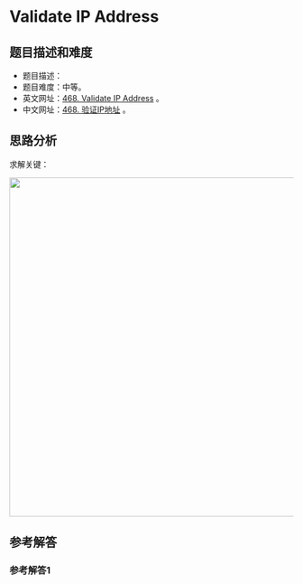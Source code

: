 # Validate IP Address

## 题目描述和难度
+ 题目描述：
+ 题目难度：中等。
+ 英文网址：[468. Validate IP Address](https://leetcode.com/problems/validate-ip-address/description/)  。
+ 中文网址：[468. 验证IP地址](https://leetcode-cn.com/problems/validate-ip-address/description/)  。
## 思路分析
求解关键：

<img src="https://liweiwei1419.github.io/images/leetcode-solution/" width="600">

## 参考解答
### 参考解答1

```java

```